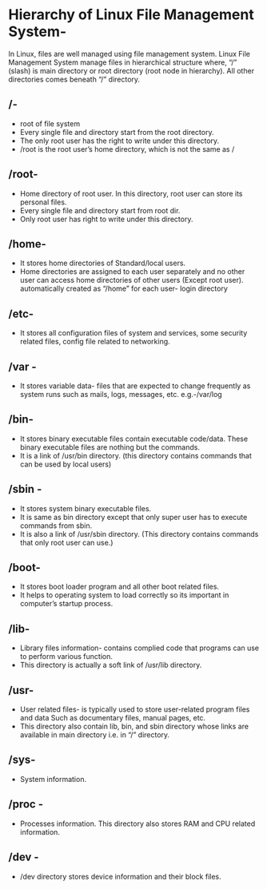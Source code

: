 # Hierarchy of Linux File Management System-
In Linux, files are well managed using file management system. Linux File Management System manage files in hierarchical structure where, “/” (slash) is main directory or root directory (root node in hierarchy). All other directories comes beneath “/” directory. 
## /- 
- root of file system
- Every single file and directory start from the root directory.
- The only root user has the right to write under this directory.
- /root is the root user’s home directory, which is not the same as /
## /root- 
- Home directory of root user. In this directory, root user can store its personal files.
- Every single file and directory start from root dir.
- Only root user has right to write under this directory.
## /home-	
- It stores home directories of Standard/local users.
- Home directories are assigned to each user 	separately and no other user can access home directories of other users (Except root user).
	automatically created as “/home” for each user- login directory
## /etc- 
- It stores all configuration files of system and services, some security related files, config file related to networking. 	
## /var -	
- It stores variable data- files that are expected to change frequently as system runs such as mails, logs, messages, etc. 	e.g.-/var/log
## /bin- 	
- It stores binary executable files contain executable code/data. These binary executable files are nothing but the commands.
- It is a link of /usr/bin directory. (this directory contains commands that 	can be used by local users)
## /sbin -	
- It stores system binary executable files.
- It is same as bin directory except that only super user has to 	execute commands from sbin.
- It is also a link of /usr/sbin directory. (This directory contains 	commands that only root user can use.)
## /boot-	
- It stores boot loader program and all other boot related files.
- It helps to operating system to load 	correctly so its important in computer’s startup process.
## /lib- 	
- Library files information- contains complied code that programs can use to perform various function.
- This directory is actually a soft link of /usr/lib directory. 	
## /usr-
- User related files- is typically used to store user-related program files and data Such as documentary 	files, manual pages, etc.
- This directory also contain lib, bin, and sbin directory whose links are 	available in main directory i.e. in “/” directory. 
## /sys- 	
- System information. 	
## /proc -	
- Processes information. This directory also stores RAM and CPU related information. 
## /dev -	
- /dev directory stores device information and their block files. 	




